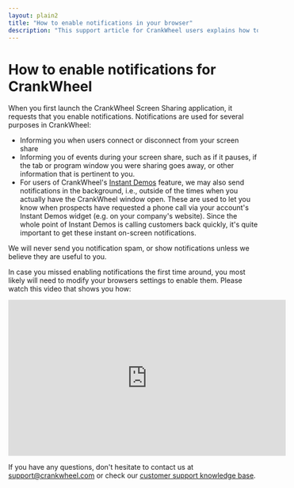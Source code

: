 ```yaml
---
layout: plain2
title: "How to enable notifications in your browser"
description: "This support article for CrankWheel users explains how to enable notifications for the CrankWheel Screen Sharing application."
---
```


# How to enable notifications for CrankWheel

When you first launch the CrankWheel Screen Sharing application, it requests that you enable notifications. Notifications are used for several purposes in CrankWheel:

   * Informing you when users connect or disconnect from your screen share
   * Informing you of events during your screen share, such as if it pauses, if the tab or program window you were sharing goes away, or other information that is pertinent to you.
   * For users of CrankWheel's [Instant Demos](/instant-demos/) feature, we may also send notifications in the background, i.e., outside of the times when you actually have the CrankWheel window open. These are used to let you know when prospects have requested a phone call via your account's Instant Demos widget (e.g. on your company's website). Since the whole point of Instant Demos is calling customers back quickly, it's quite important to get these instant on-screen notifications.

We will never send you notification spam, or show notifications unless we believe they are useful to you.

In case you missed enabling notifications the first time around, you most likely will need to modify your browsers settings to enable them. Please watch this video that shows you how:

<iframe width="560" height="315" src="https://www.youtube.com/embed/d2Io0zowAKg?rel=0&showinfo=0" frameborder="0" allow="accelerometer; autoplay; clipboard-write; encrypted-media; gyroscope; picture-in-picture" allowfullscreen></iframe>

If you have any questions, don't hesitate to contact us at
[support@crankwheel.com](mailto:support@crankwheel.com) or check our [customer support knowledge base](https://support.crankwheel.com/).
